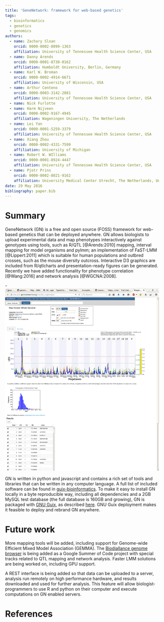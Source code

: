 ```yaml
---
title: 'GeneNetwork: framework for web-based genetics'
tags:
  - bioinformatics
  - genetics
  - genomics
authors:
  - name: Zachary Sloan
    orcid: 0000-0002-8099-1363
    affiliation: University of Tennessee Health Science Center, USA
  - name: Danny Arends
    orcid: 0000-0001-8738-0162
    affiliation: Humboldt University, Berlin, Germany
  - name: Karl W. Broman
    orcid: 0000-0002-4914-6671
    affiliation: University of Wisconsin, USA
  - name: Arthur Centeno
    orcid: 0000-0003-3142-2081
    affiliation: University of Tennessee Health Science Center, USA
  - name: Nick Furlotte
  - name: Harm Nijveen
    orcid: 0000-0002-9167-4945
    affiliation: Wageningen University, The Netherlands
  - name: Lei Yan
    orcid: 0000-0001-5259-3379
    affiliation: University of Tennessee Health Science Center, USA
  - name: Xiang Zhou
    orcid: 0000-0002-4331-7599
    affiliation: University of Michigan
  - name: Robert W. WIlliams
    orcid: 0000-0001-8924-4447
    affiliation: University of Tennessee Health Science Center, USA
  - name: Pjotr Prins
    orcid: 0000-0002-8021-9162
    affiliation: University Medical Center Utrecht, The Netherlands, University of Tennessee Health Science Center, USA
date: 29 May 2016
bibliography: paper.bib
---
```


# Summary

GeneNetwork (GN) is a free and open source (FOSS) framework for
web-based genetics that can be deployed anywhere. GN allows biologists
to upload experimental data and map phenotypes interactively against
genotypes using tools, such as R/QTL [@Arends:2010] mapping, interval
mapping for model organisms and pylmm; an implementation of FaST-LMM
[@Lippert:2011] which is suitable for human populations and outbred
crosses, such as the mouse diversity outcross. Interactive D3 graphics
are included from R/qtlcharts and presentation-ready figures can be
generated. Recently we have added functionality for phenotype
correlation [@Wang:2016] and network analysis [@WGCNA:2008].

-![Mouse LMM mapping example](qtl2.png)

GN is written in python and javascript and contains a rich set of
tools and libraries that can be written in any computer language. A
full list of included software can be found in
[guix-bioinformatics](https://github.com/genenetwork/guix-bioinformatics/blob/master/gn/packages/genenetwork.scm). To
make it easy to install GN locally in a byte reproducible way,
including all dependencies and a 2GB MySQL test database (the full
database is 160GB and growing), GN is packaged with
[GNU Guix](https://www.gnu.org/software/guix/), as described
[here](https://github.com/genenetwork/genenetwork2/blob/staging/doc/README.org).
GNU Guix deployment makes it feasible to deploy and rebrand GN
anywhere.

# Future work

More mapping tools will be added, including support for Genome-wide
Efficient Mixed Model Association (GEMMA). The
[Biodiallance genome browser](http://www.biodalliance.org/) is being
added as a Google Summer of Code project with special tracks related
to QTL mapping and network analysis. Faster LMM solutions are being
worked on, including GPU support.

A REST interface is being added so that data can be uploaded to a
server, analysis run remotely on high performance hardware, and
results downloaded and used for further analysis. This feature will
allow biologist-programmers to use R and python on their computer and
execute computations on GN enabled servers.

# References
